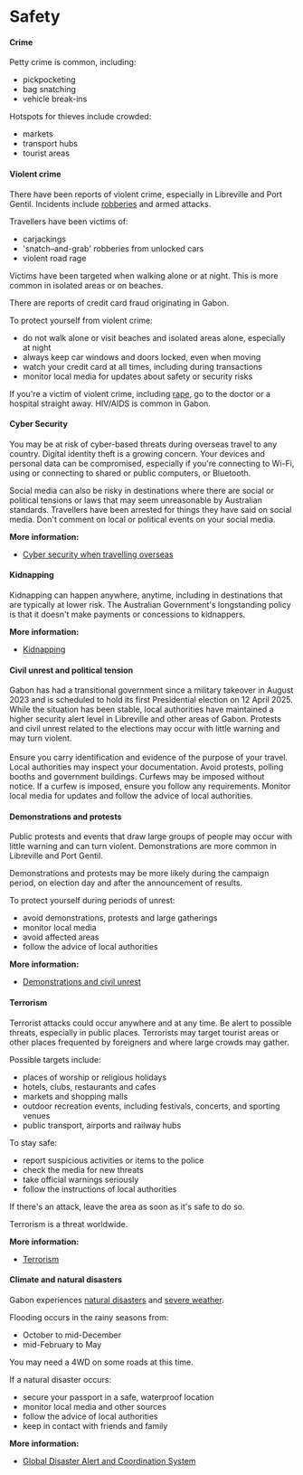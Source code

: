 # Safety

#### Crime

Petty crime is common, including:

* pickpocketing
* bag snatching
* vehicle break-ins

Hotspots for thieves include crowded:

* markets
* transport hubs
* tourist areas

#### Violent crime

There have been reports of violent crime, especially in Libreville and Port Gentil. Incidents include [robberies](https://www.smartraveller.gov.au/node/344) and armed attacks.

Travellers have been victims of:

* carjackings
* 'snatch–and-grab' robberies from unlocked cars
* violent road rage

Victims have been targeted when walking alone or at night. This is more common in isolated areas or on beaches.

There are reports of credit card fraud originating in Gabon.

To protect yourself from violent crime:

* do not walk alone or visit beaches and isolated areas alone, especially at night
* always keep car windows and doors locked, even when moving
* watch your credit card at all times, including during transactions
* monitor local media for updates about safety or security risks

If you're a victim of violent crime, including [rape](https://www.smartraveller.gov.au/node/355), go to the doctor or a hospital straight away. HIV/AIDS is common in Gabon.

#### Cyber Security

You may be at risk of cyber-based threats during overseas travel to any country. Digital identity theft is a growing concern. Your devices and personal data can be compromised, especially if you're connecting to Wi-Fi, using or connecting to shared or public computers, or Bluetooth.

Social media can also be risky in destinations where there are social or political tensions or laws that may seem unreasonable by Australian standards. Travellers have been arrested for things they have said on social media. Don't comment on local or political events on your social media.

**More information:**

* [Cyber security when travelling overseas](https://www.smartraveller.gov.au/before-you-go/staying-safe/cyber-security)

#### Kidnapping

Kidnapping can happen anywhere, anytime, including in destinations that are typically at lower risk. The Australian Government's longstanding policy is that it doesn't make payments or concessions to kidnappers.

**More information:**

* [Kidnapping](https://www.smartraveller.gov.au/before-you-go/safety/kidnapping)

#### Civil unrest and political tension

Gabon has had a transitional government since a military takeover in August 2023 and is scheduled to hold its first Presidential election on 12 April 2025. While the situation has been stable, local authorities have maintained a higher security alert level in Libreville and other areas of Gabon. Protests and civil unrest related to the elections may occur with little warning and may turn violent.  
   
Ensure you carry identification and evidence of the purpose of your travel. Local authorities may inspect your documentation. Avoid protests, polling booths and government buildings. Curfews may be imposed without notice. If a curfew is imposed, ensure you follow any requirements. Monitor local media for updates and follow the advice of local authorities.

#### Demonstrations and protests

Public protests and events that draw large groups of people may occur with little warning and can turn violent. Demonstrations are more common in Libreville and Port Gentil.

Demonstrations and protests may be more likely during the campaign period, on election day and after the announcement of results.

To protect yourself during periods of unrest:

* avoid demonstrations, protests and large gatherings
* monitor local media
* avoid affected areas
* follow the advice of local authorities

**More information:**

* [Demonstrations and civil unrest](https://www.smartraveller.gov.au/node/343)

#### Terrorism

Terrorist attacks could occur anywhere and at any time. Be alert to possible threats, especially in public places. Terrorists may target tourist areas or other places frequented by foreigners and where large crowds may gather.

Possible targets include:

* places of worship or religious holidays
* hotels, clubs, restaurants and cafes
* markets and shopping malls
* outdoor recreation events, including festivals, concerts, and sporting venues
* public transport, airports and railway hubs

To stay safe:

* report suspicious activities or items to the police
* check the media for new threats
* take official warnings seriously
* follow the instructions of local authorities

If there's an attack, leave the area as soon as it's safe to do so.

Terrorism is a threat worldwide.

**More information:**

* [Terrorism](/node/342)

#### Climate and natural disasters

Gabon experiences [natural disasters](/node/346) and [severe weather](/node/347).

Flooding occurs in the rainy seasons from:

* October to mid-December
* mid-February to May

You may need a 4WD on some roads at this time.

If a natural disaster occurs:

* secure your passport in a safe, waterproof location
* monitor local media and other sources
* follow the advice of local authorities
* keep in contact with friends and family

**More information:**

* [Global Disaster Alert and Coordination System](http://gdacs.org/)